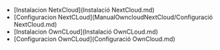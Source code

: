 * [Instalacion NetxCloud](Instalació NextCloud.md)
* [Configuracion NextCLoud](ManualOwncloudNextCloud/Configuració NextCloud.md)
* [Instalacion OwnCLoud](Instalació OwnCLoud.md)
* [Configuracion OwnCLoud](Configuració OwnCloud.md)
